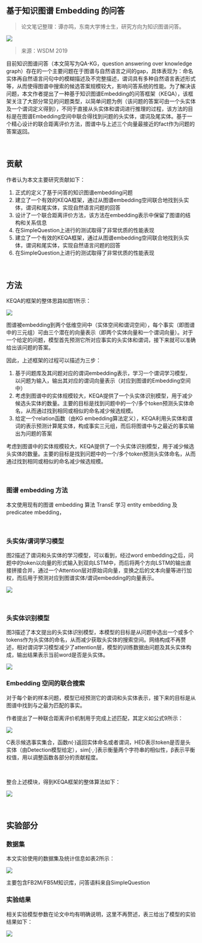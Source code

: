
## 基于知识图谱 Embedding 的问答

> 论文笔记整理：谭亦鸣，东南大学博士生，研究方向为知识图谱问答。

![](img/基于知识图谱-Embedding-的问答.md_1.png)

> 来源：WSDM 2019


目前知识图谱问答（本文简写为QA-KG，question answering over knowledge graph）存在的一个主要问题在于图谱与自然语言之间的gap，具体表现为：命名实体再自然语言问句中的模糊描述及不完整描述，谓词具有多种自然语言表述形式等，从而使得图谱中搜索的候选答案规模较大，影响问答系统的性能。为了解决该问题，本文作者提出了一种基于知识图谱Embedding的问答框架（KEQA），该框架关注了大部分常见的问题类型，以简单问题为例（该问题的答案可由一个头实体及一个谓词定义得到），不同于直接从头实体和谓词进行推理的过程，该方法的目标是在图谱Embedding空间中联合得找到问题的头实体，谓词及尾实体。基于一个精心设计的联合距离评价方法，图谱中与上述三个向量最接近的fact作为问题的答案返回。

 

## **贡献**

作者认为本文主要研究贡献如下：
1. 正式的定义了基于问答的知识图谱embedding问题
2. 建立了一个有效的KEQA框架，通过从图谱embedding空间联合地找到头实体，谓词和尾实体，实现自然语言问题的回答
3. 设计了一个联合距离评价方法，该方法在embedding表示中保留了图谱的结构和关系信息
4. 在SimpleQuestion上进行的测试取得了非常优质的性能表现
5. 建立了一个有效的KEQA框架，通过从图谱embedding空间联合地找到头实体，谓词和尾实体，实现自然语言问题的回答
6. 在SimpleQuestion上进行的测试取得了非常优质的性能表现

 

## **方法**

KEQA的框架的整体思路如图1所示：

![](img/基于知识图谱-Embedding-的问答.md_2.png)

图谱被embedding到两个低维空间中（实体空间和谓词空间），每个事实（即图谱中的三元组）可由三个潜在的向量表示（即两个实体向量和一个谓词向量）。对于一个给定的问题，模型首先预测它所对应事实的头实体和谓词，接下来就可以准确给出该问题的答案。

因此，上述框架的过程可以描述为三步：
1. 基于问题库及其问题对应的谓词embedding表示，学习一个谓词学习模型，以问题为输入，输出其对应的谓词向量表示（对应到图谱的Embedding空间中）
2. 考虑到图谱中的实体规模较大，KEQA提供了一个头实体识别模型，用于减少候选头实体的数量。主要的目标是找到问题中的一个/多个token预测头实体命名，从而通过找到相同或相似的命名减少候选规模。
3. 给定一个relation函数（由KG embedding算法定义），KEQA利用头实体和谓词的表示预测计算尾实体，构成事实三元组，而后将图谱中与之最近的事实输出为问题的答案

考虑到图谱中的实体规模较大，KEQA提供了一个头实体识别模型，用于减少候选头实体的数量。主要的目标是找到问题中的一个/多个token预测头实体命名，从而通过找到相同或相似的命名减少候选规模。

 

### 图谱 embedding 方法

本文使用现有的图谱 embedding 算法 TransE 学习 entity embedding 及 predicatee mbedding，

 

### 头实体/谓词学习模型

图2描述了谓词和头实体的学习模型，可以看到，经过word embedding之后，问题中的token以向量的形式输入到双向LSTM中，而后将两个方向LSTM的输出直接拼接合并，通过一个Attention层对原始词向量，变换之后的文本向量等进行加权，而后用于预测对应到图谱实体/谓词embedding的向量表示。

![](img/基于知识图谱-Embedding-的问答.md_3.png)

 

### 头实体识别模型

图3描述了本文提出的头实体识别模型，本模型的目标是从问题中选出一个或多个tokens作为头实体的命名，从而减少获取头实体的搜索空间。网络构成不再赘述，相对谓词学习模型减少了attention层，模型的训练数据由问题及其头实体构成，输出结果表示当前word是否是头实体。

![](img/基于知识图谱-Embedding-的问答.md_4.png)

### Embedding 空间的联合搜索

对于每个新的样本问题，模型已经预测它的谓词和头实体表示，接下来的目标是从图谱中找到与之最为匹配的事实。

作者提出了一种联合距离评价机制用于完成上述匹配，其定义如公式9所示：

![](img/基于知识图谱-Embedding-的问答.md_5.png)

C表示候选事实集合，函数n(·)返回实体命名或者谓词，HED表示token是否是头实体（由Detection模型给定），sim[·,·]表示衡量两个字符串的相似性，β表示平衡权值，用以调整函数各部分的贡献程度。

 

整合上述模块，得到KEQA框架的整体算法如下：

![](img/基于知识图谱-Embedding-的问答.md_6.png)

 

## **实验部分**

### 数据集

本文实验使用的数据集及统计信息如表2所示：

![](img/基于知识图谱-Embedding-的问答.md_7.png)

主要包含FB2M/FB5M知识库，问答语料来自SimpleQuestion

### 实验结果

相关实验模型参数在论文中均有明确说明，这里不再赘述，表三给出了模型的实验结果如下：

![](img/基于知识图谱-Embedding-的问答.md_8.png)
